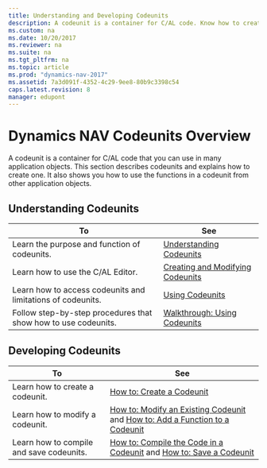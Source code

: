 ```yaml
---
title: Understanding and Developing Codeunits 
description: A codeunit is a container for C/AL code. Know how to create one and use the functions in a codeunit from other application objects.
ms.custom: na
ms.date: 10/20/2017
ms.reviewer: na
ms.suite: na
ms.tgt_pltfrm: na
ms.topic: article
ms.prod: "dynamics-nav-2017"
ms.assetid: 7a3d091f-4352-4c29-9ee8-80b9c3398c54
caps.latest.revision: 8
manager: edupont
---
```

# Dynamics NAV Codeunits Overview 
A codeunit is a container for C/AL code that you can use in many application objects. This section describes codeunits and explains how to create one. It also shows you how to use the functions in a codeunit from other application objects.  
  
## Understanding Codeunits  
  
|To|See|  
|--------|---------|  
|Learn the purpose and function of codeunits.|[Understanding Codeunits](Understanding-Codeunits.md)|  
|Learn how to use the C/AL Editor.|[Creating and Modifying Codeunits](Creating-and-Modifying-Codeunits.md)|  
|Learn how to access codeunits and limitations of codeunits.|[Using Codeunits](Using-Codeunits.md)|  
|Follow step-by-step procedures that show how to use codeunits.|[Walkthrough: Using Codeunits](Walkthrough--Using-Codeunits.md)|  
  
## Developing Codeunits  
  
|To|See|  
|--------|---------|  
|Learn how to create a codeunit.|[How to: Create a Codeunit](How-to--Create-a-Codeunit.md)|  
|Learn how to modify a codeunit.|[How to: Modify an Existing Codeunit](How-to--Modify-an-Existing-Codeunit.md) and [How to: Add a Function to a Codeunit](How-to--Add-a-Function-to-a-Codeunit.md)|  
|Learn how to compile and save codeunits.|[How to: Compile the Code in a Codeunit](How-to--Compile-the-Code-in-a-Codeunit.md) and [How to: Save a Codeunit](How-to--Save-a-Codeunit.md)|